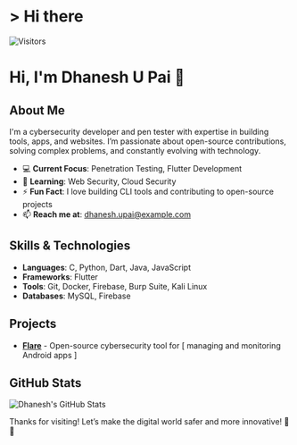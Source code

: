 # > Hi there

![Visitors](https://api.visitorbadge.io/api/visitors?path=https%3A%2F%2Fgithub.com%2Fcxuri&countColor=%23263759)

# Hi, I'm Dhanesh U Pai 👋

## About Me

I'm a cybersecurity developer and pen tester with expertise in building tools, apps, and websites. I’m passionate about open-source contributions, solving complex problems, and constantly evolving with technology.

- 💻 **Current Focus**: Penetration Testing, Flutter Development
- 🌱 **Learning**: Web Security, Cloud Security
- ⚡ **Fun Fact**: I love building CLI tools and contributing to open-source projects
- 📫 **Reach me at**: dhanesh.upai@example.com

## Skills & Technologies

- **Languages**: C, Python, Dart, Java, JavaScript
- **Frameworks**: Flutter
- **Tools**: Git, Docker, Firebase, Burp Suite, Kali Linux
- **Databases**: MySQL, Firebase

## Projects

- [**Flare**](https://github.com/cxuri/flare) - Open-source cybersecurity tool for [ managing and monitoring Android apps ]

## GitHub Stats

![Dhanesh's GitHub Stats](https://github-readme-stats.vercel.app/api?username=cxuri&show_icons=true&count_private=true&hide=prs)

Thanks for visiting! Let’s make the digital world safer and more innovative! 🔐🚀